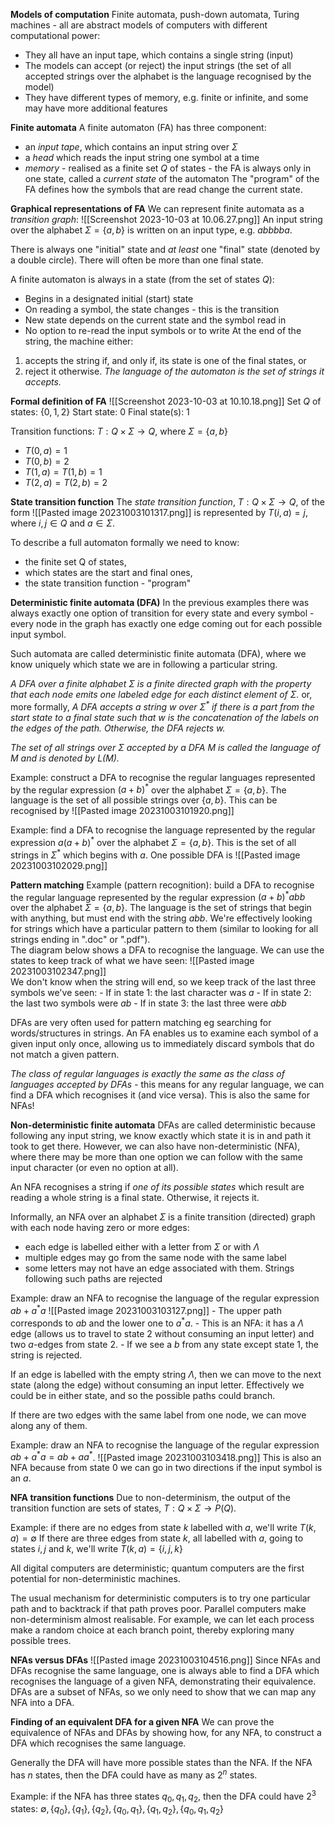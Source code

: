 **Models of computation**
Finite automata, push-down automata, Turing machines - all are abstract models of computers with different computational power:
- They all have an input tape, which contains a single string (input)
- The models can accept (or reject) the input strings (the set of all accepted strings over the alphabet is the language recognised by the model)
- They have different types of memory, e.g. finite or infinite, and some may have more additional features

**Finite automata**
A finite automaton (FA) has three component:
- an *input tape*, which contains an input string over $\Sigma$
- a *head* which reads the input string one symbol at a time
- *memory* - realised as a finite set $Q$ of states - the FA is always only in one state, called a *current state* of the automaton
The "program" of the FA defines how the symbols that are read change the current state.

**Graphical representations of FA**
We can represent finite automata as a *transition graph*:
![[Screenshot 2023-10-03 at 10.06.27.png]]
An input string over the alphabet $\Sigma = \{a, b\}$ is written on an input type, e.g. $abbbba$.

There is always one "initial" state and *at least* one "final" state (denoted by a double circle). There will often be more than one final state.

A finite automaton is always in a state (from the set of states $Q$):
- Begins in a designated initial (start) state
- On reading a symbol, the state changes - this is the transition
- New state depends on the current state and the symbol read in
- No option to re-read the input symbols or to write
At the end of the string, the machine either:
1. accepts the string if, and only if, its state is one of the final states, or
2. reject it otherwise.
*The language of the automaton is the set of strings it accepts.*

**Formal definition of FA**
![[Screenshot 2023-10-03 at 10.10.18.png]]
Set $Q$ of states: $\{0, 1, 2\}$
Start state: 0
Final state(s): 1

Transition functions:
$T : Q \times \Sigma \rightarrow Q$, where $\Sigma = \{a, b\}$
- $T(0, a) = 1$
- $T(0, b) = 2$
- $T(1, a) = T(1, b) = 1$
- $T(2, a) = T(2, b) = 2$

**State transition function**
The *state transition function*, $T : Q \times \Sigma \rightarrow Q$, of the form
![[Pasted image 20231003101317.png]]
is represented by $T(i, a) = j$, where $i, j \in Q$ and $a \in \Sigma$.

To describe a full automaton formally we need to know:
- the finite set Q of states,
- which states are the start and final ones,
- the state transition function - "program"

**Deterministic finite automata (DFA)**
In the previous examples there was always exactly one option of transition for every state and every symbol - every node in the graph has exactly one edge coming out for each possible input symbol.

Such automata are called deterministic finite automata (DFA), where we know uniquely which state we are in following a particular string.

*A DFA over a finite alphabet $\Sigma$ is a finite directed graph with the property that each node emits one labeled edge for each distinct element of $\Sigma$.*
or, more formally,
*A DFA accepts a string $w$ over $\Sigma^\ast$ if there is a part from the start state to a final state such that $w$ is the concatenation of the labels on the edges of the path. Otherwise, the DFA rejects $w$.*

*The set of all strings over $\Sigma$ accepted by a DFA $M$ is called the language of $M$ and is denoted by $L(M)$.*

Example: construct a DFA to recognise the regular languages represented by the regular expression $(a + b)^\ast$ over the alphabet $\Sigma = \{a, b\}$.
	The language is the set of all possible strings over $\{a, b\}$. This can be recognised by
	![[Pasted image 20231003101920.png]]

Example: find a DFA to recognise the language represented by the regular expression $a(a + b)^\ast$ over the alphabet $\Sigma = \{a, b\}$.
	This is the set of all strings in $\Sigma^\ast$ which begins with $a$. One possible DFA is
	![[Pasted image 20231003102029.png]]

**Pattern matching**
Example (pattern recognition): build a DFA to recognise the regular language represented by the regular expression $(a + b)^{\ast}abb$ over the alphabet $\Sigma = \{a, b\}$.
	The language is the set of strings that begin with anything, but must end with the string $abb$.
	We're effectively looking for strings which have a particular pattern to them (similar to looking for all strings ending in ".doc" or ".pdf"). <br>
	The diagram below shows a DFA to recognise the language. We can use the states to keep track of what we have seen:
	![[Pasted image 20231003102347.png]] <br> We don't know when the string will end, so we keep track of the last three symbols we've seen:
	- If in state 1: the last character was $a$
	- If in state 2: the last two symbols were $ab$
	- If in state 3: the last three were $abb$

DFAs are very often used for pattern matching eg searching for words/structures in strings. An FA enables us to examine each symbol of a given input only once, allowing us to immediately discard symbols that do not match a given pattern.

*The class of regular languages is exactly the same as the class of languages accepted by DFAs* - this means for any regular language, we can find a DFA which recognises it (and vice versa). This is also the same for NFAs!

**Non-deterministic finite automata**
DFAs are called deterministic because following any input string, we know exactly which state it is in and path it took to get there. However, we can also have non-deterministic (NFA), where there may be more than one option we can follow with the same input character (or even no option at all).

An NFA recognises a string if *one of its possible states* which result are reading a whole string is a final state. Otherwise, it rejects it.

Informally, an NFA over an alphabet $\Sigma$ is a finite transition (directed) graph with each node having zero or more edges:
- each edge is labelled either with a letter from $\Sigma$ or with $\Lambda$
- multiple edges may go from the same node with the same label
- some letters may not have an edge associated with them. Strings following such paths are rejected

Example: draw an NFA to recognise the language of the regular expression $ab + a^{\ast}a$
	![[Pasted image 20231003103127.png]]
	- The upper path corresponds to $ab$ and the lower one to $a^{\ast}a$.
	- This is an NFA: it has a $\Lambda$ edge (allows us to travel to state 2 without consuming an input letter) and two $a$-edges from state 2.
	- If we see a $b$ from any state except state 1, the string is rejected.

If an edge is labelled with the empty string $\Lambda$, then we can move to the next state (along the edge) without consuming an input letter. Effectively we could be in either state, and so the possible paths could branch.

If there are two edges with the same label from one node, we can move along any of them.

Example: draw an NFA to recognise the language of the regular expression $ab + a^{\ast}a = ab + aa^\ast$.
	![[Pasted image 20231003103418.png]]
	This is also an NFA because from state 0 we can go in two directions if the input symbol is an $a$.

**NFA transition functions**
Due to non-determinism, the output of the transition function are sets of states, $T : Q \times \Sigma \rightarrow P(Q)$.

Example: if there are no edges from state $k$ labelled with $a$, we'll write
	$T(k, a) = \emptyset$
	If there are three edges from state $k$, all labelled with $a$, going to states $i, j$ and $k$, we'll write
	$T(k, a) = \{i, j, k\}$

All digital computers are deterministic; quantum computers are the first potential for non-deterministic machines. 

The usual mechanism for deterministic computers is to try one particular path and to backtrack if that path proves poor. Parallel computers make non-determinism almost realisable. For example, we can let each process make a random choice at each branch point, thereby exploring many possible trees.

**NFAs versus DFAs**
![[Pasted image 20231003104516.png]]
Since NFAs and DFAs recognise the same language, one is always able to find a DFA which recognises the language of a given NFA, demonstrating their equivalence. DFAs are a subset of NFAs, so we only need to show that we can map any NFA into a DFA.

**Finding of an equivalent DFA for a given NFA**
We can prove the equivalence of NFAs and DFAs by showing how, for any NFA, to construct a DFA which recognises the same language.

Generally the DFA will have more possible states than the NFA. If the NFA has $n$ states, then the DFA could have as many as $2^n$ states.

Example: if the NFA has three states $q_0, q_1, q_2$, then the DFA could have $2^3$ states:
	$\emptyset, \{q_0\}, \{q_1\}, \{q_2\}, \{q_0, q_1\}, \{q_1, q_2\}, \{q_0, q_1, q_2\}$
	
